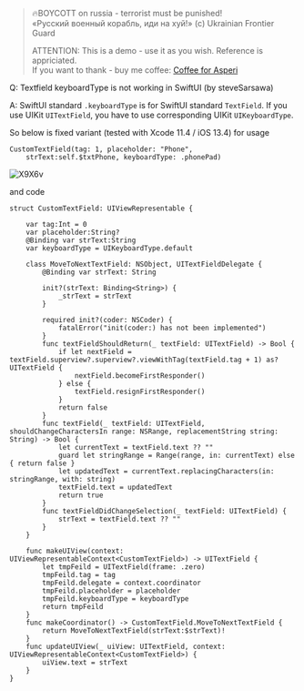 >
> 🔥BOYCOTT on russia - terrorist must be punished!<br>
> «Русский военный корабль, иди на хуй!» (c) Ukrainian Frontier Guard
> 
> ATTENTION: This is a demo - use it as you wish. Reference is appriciated.<br>
> If you want to thank - buy me coffee: [Coffee for Asperi](https://secure.wayforpay.com/donate/asperi)
>

Q: Textfield keyboardType is not working in SwiftUI (by steveSarsawa)

A: SwiftUI standard `.keyboardType` is for SwiftUI standard `TextField`. If you use UIKit `UITextField`, you have to use corresponding UIKit `UIKeyboardType`.

So below is fixed variant (tested with Xcode 11.4 / iOS 13.4) for usage

```
CustomTextField(tag: 1, placeholder: "Phone", 
    strText:self.$txtPhone, keyboardType: .phonePad)
```

![X9X6v](https://user-images.githubusercontent.com/62171579/181903302-e600fe16-07b9-4400-82a1-166c6ab8dcdd.png)


and code

```
struct CustomTextField: UIViewRepresentable {

    var tag:Int = 0
    var placeholder:String?
    @Binding var strText:String
    var keyboardType = UIKeyboardType.default

    class MoveToNextTextField: NSObject, UITextFieldDelegate {
        @Binding var strText: String

        init?(strText: Binding<String>) {
            _strText = strText
        }

        required init?(coder: NSCoder) {
            fatalError("init(coder:) has not been implemented")
        }
        func textFieldShouldReturn(_ textField: UITextField) -> Bool {
            if let nextField = textField.superview?.superview?.viewWithTag(textField.tag + 1) as? UITextField {
                nextField.becomeFirstResponder()
            } else {
                textField.resignFirstResponder()
            }
            return false
        }
        func textField(_ textField: UITextField, shouldChangeCharactersIn range: NSRange, replacementString string: String) -> Bool {
            let currentText = textField.text ?? ""
            guard let stringRange = Range(range, in: currentText) else { return false }
            let updatedText = currentText.replacingCharacters(in: stringRange, with: string)
            textField.text = updatedText
            return true
        }
        func textFieldDidChangeSelection(_ textField: UITextField) {
            strText = textField.text ?? ""
        }
    }

    func makeUIView(context: UIViewRepresentableContext<CustomTextField>) -> UITextField {
        let tmpFeild = UITextField(frame: .zero)
        tmpFeild.tag = tag
        tmpFeild.delegate = context.coordinator
        tmpFeild.placeholder = placeholder
        tmpFeild.keyboardType = keyboardType
        return tmpFeild
    }
    func makeCoordinator() -> CustomTextField.MoveToNextTextField {
        return MoveToNextTextField(strText:$strText)!
    }
    func updateUIView(_ uiView: UITextField, context: UIViewRepresentableContext<CustomTextField>) {
        uiView.text = strText
    }
}
```
